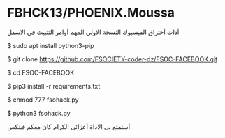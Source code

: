 # FBHCK13/PHOENIX.Moussa

أدات أختراق الفيسبوك النسخة الاولى المهم أوامر التثبيث في الاسفل 

$ sudo apt install python3-pip
 
$ git clone https://github.com/FSOCIETY-coder-dz/FSOC-FACEBOOK.git

$ cd FSOC-FACEBOOK

$ pip3 install -r requirements.txt

$ chmod 777 fsohack.py

$ python3 fsohack.py

أستمتع بي الاداة أعزائي الكرام كان معكم فينكس
